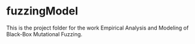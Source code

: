# fuzzingModel

This is the project folder for the work Empirical Analysis and Modeling of Black-Box Mutational Fuzzing. 
